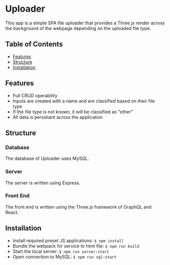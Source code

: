 # Uploader
This app is a simple SPA file uploader that provides a Three.js render across the background of the webpage depending on the uploaded file type.

## Table of Contents
- [Features](#features)
- [Structure](#structure)
- [Installation](#installation)

## Features
- Full CRUD operability
- Inputs are created with a name and are classified based on their file type
- If the file type is not known, it will be classified as "other"
- All data is persistant across the application

## Structure
### Database
The database of Uploader uses MySQL.
### Server
The server is written using Express.
### Front End
The front end is written using the Three.js framework of GraphQL and React.

## Installation
- Install required preset JS applications:
`$ npm install`
- Bundle the webpack for service to html file:
`$ npm run build`
- Start the local server:
`$ npm run server:start`
- Open connection to MySQL:
`$ npm run sql:start`
